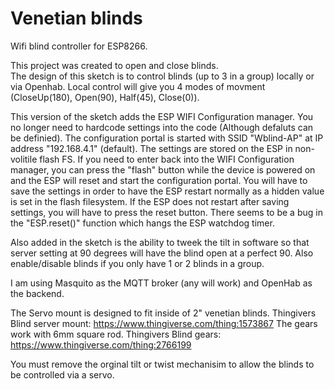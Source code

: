 # Venetian blinds
 Wifi blind controller for ESP8266.

  This project was created to open and close blinds.  
  The design of this sketch is to control blinds (up to 3 in a group) locally or via Openhab.
  Local control will give you 4 modes of movment (CloseUp(180), Open(90), Half(45), Close(0)).
  
  This version of the sketch adds the ESP WIFI Configuration manager.  You no longer need to hardcode 
  settings into the code (Although defaluts can be definied).
  The configuration portal is started with SSID "Wblind-AP" at IP address "192.168.4.1" (default). 
  The settings are stored on the ESP in non-volitile flash FS. 
  If you need to enter back into the WIFI Configuration manager, you can press the "flash" button while 
  the device is powered on and the ESP will reset and start the configuration portal. You will have to save
  the settings in order to have the ESP restart normally as a hidden value is set in the flash filesystem.
  If the ESP does not restart after saving settings, you will have to press the reset button. There seems 
  to be a bug in the "ESP.reset()" function which hangs the ESP watchdog timer.
  
  Also added in the sketch is the ability to tweek the tilt in software so that server setting at 90 
  degrees will have the blind open at a perfect 90.
  Also enable/disable blinds if you only have 1 or 2 blinds in a group.
  
  I am using Masquito as the MQTT broker (any will work) and OpenHab as the backend.

The Servo mount is designed to fit inside of 2" venetian blinds.
  Thingivers Blind server mount: https://www.thingiverse.com/thing:1573867
The gears work with 6mm square rod.
  Thingivers Blind gears: https://www.thingiverse.com/thing:2766199

You must remove the orginal tilt or twist mechanisim to allow the blinds to be controlled via a servo.
